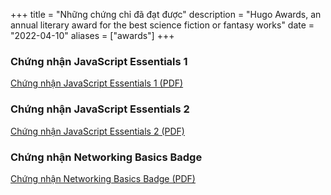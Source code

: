 +++
title = "Những chứng chỉ đã đạt được"
description = "Hugo Awards, an annual literary award for the best science fiction or fantasy works"
date = "2022-04-10"
aliases = ["awards"]
+++



### Chứng nhận JavaScript Essentials 1
[Chứng nhận JavaScript Essentials 1 (PDF)](/files/JavaScript_Essentials_1_Badge20241222-27-xrxs4z.pdf)

### Chứng nhận JavaScript Essentials 2
[Chứng nhận JavaScript Essentials 2 (PDF)](/files/JavaScript_Essentials_2_Badge20241227-28-jjy34s.pdf)

### Chứng nhận Networking Basics Badge
[Chứng nhận Networking Basics Badge (PDF)](/files/Networking_Basics_Badge20241127-26-w3jndt.pdf)

